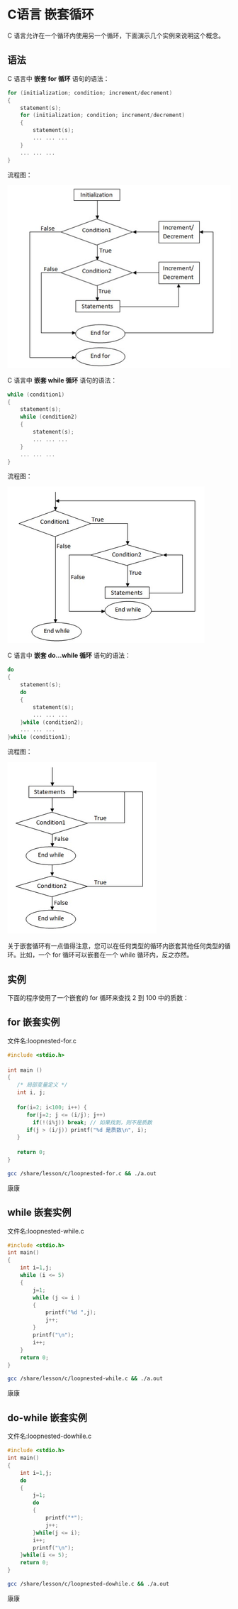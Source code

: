 # C语言 嵌套循环

C 语言允许在一个循环内使用另一个循环，下面演示几个实例来说明这个概念。

## 语法

C 语言中 **嵌套 for 循环** 语句的语法：

```c
for (initialization; condition; increment/decrement)
{
    statement(s);
    for (initialization; condition; increment/decrement)
    {
        statement(s);
        ... ... ...
    }
    ... ... ...
}
```

流程图：

![img](./images/loopnested.jpg)

C 语言中 **嵌套 while 循环** 语句的语法：

```c
while (condition1)
{
    statement(s);
    while (condition2)
    {
        statement(s);
        ... ... ...
    }
    ... ... ...
}
```

流程图：

![img](./images/loopnested-while.jpg)

C 语言中 **嵌套 do...while 循环** 语句的语法：

```c
do
{
    statement(s);
    do
    {
        statement(s);
        ... ... ...
    }while (condition2);
    ... ... ...
}while (condition1);
```

流程图：

![img](./images/loopnested-dowhile.jpg)

关于嵌套循环有一点值得注意，您可以在任何类型的循环内嵌套其他任何类型的循环。比如，一个 for 循环可以嵌套在一个 while 循环内，反之亦然。

## 实例

下面的程序使用了一个嵌套的 for 循环来查找 2 到 100 中的质数：

## for 嵌套实例

文件名:loopnested-for.c

```c
#include <stdio.h>
 
int main ()
{
   /* 局部变量定义 */
   int i, j;
   
   for(i=2; i<100; i++) {
      for(j=2; j <= (i/j); j++)
        if(!(i%j)) break; // 如果找到，则不是质数
      if(j > (i/j)) printf("%d 是质数\n", i);
   }
 
   return 0;
}
```

```bash
gcc /share/lesson/c/loopnested-for.c && ./a.out
```

康康

## while 嵌套实例

文件名:loopnested-while.c

```c
#include <stdio.h>
int main()
{
    int i=1,j;
    while (i <= 5)
    {
        j=1;
        while (j <= i )
        {
            printf("%d ",j);
            j++;
        }
        printf("\n");
        i++;
    }
    return 0;
}
```

```bash
gcc /share/lesson/c/loopnested-while.c && ./a.out
```

康康

## do-while 嵌套实例

文件名:loopnested-dowhile.c

```c
#include <stdio.h>
int main()
{
    int i=1,j;
    do
    {
        j=1;
        do
        {
            printf("*");
            j++;
        }while(j <= i);
        i++;
        printf("\n");
    }while(i <= 5);
    return 0;
}
```

```bash
gcc /share/lesson/c/loopnested-dowhile.c && ./a.out
```

康康